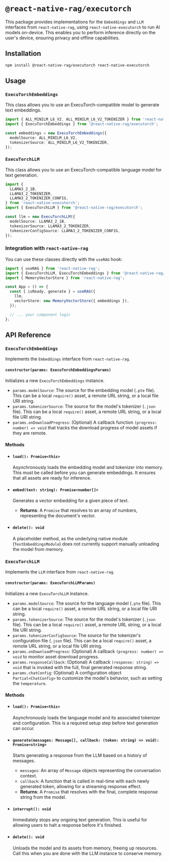 # `@react-native-rag/executorch`

This package provides implementations for the `Embeddings` and `LLM` interfaces from `react-native-rag`, using `react-native-executorch` to run AI models on-device. This enables you to perform inference directly on the user's device, ensuring privacy and offline capabilities.

## Installation

```bash
npm install @react-native-rag/executorch react-native-executorch
```

## Usage

### `ExecuTorchEmbeddings`

This class allows you to use an ExecuTorch-compatible model to generate text embeddings.

```typescript
import { ALL_MINILM_L6_V2, ALL_MINILM_L6_V2_TOKENIZER } from 'react-native-executorch';
import { ExecuTorchEmbeddings } from '@react-native-rag/executorch';

const embeddings = new ExecuTorchEmbeddings({
  modelSource: ALL_MINILM_L6_V2,
  tokenizerSource: ALL_MINILM_L6_V2_TOKENIZER,
});
```

### `ExecuTorchLLM`

This class allows you to use an ExecuTorch-compatible language model for text generation.

```typescript
import {
  LLAMA3_2_1B,
  LLAMA3_2_TOKENIZER,
  LLAMA3_2_TOKENIZER_CONFIG,
} from 'react-native-executorch';
import { ExecuTorchLLM } from '@react-native-rag/executorch';

const llm = new ExecuTorchLLM({
  modelSource: LLAMA3_2_1B,
  tokenizerSource: LLAMA3_2_TOKENIZER,
  tokenizerConfigSource: LLAMA3_2_TOKENIZER_CONFIG,
});
```

### Integration with `react-native-rag`

You can use these classes directly with the `useRAG` hook:

```typescript
import { useRAG } from 'react-native-rag';
import { ExecuTorchLLM, ExecuTorchEmbeddings } from '@react-native-rag/executorch';
import { MemoryVectorStore } from 'react-native-rag';

const App = () => {
  const { isReady, generate } = useRAG({
    llm,
    vectorStore: new MemoryVectorStore({ embeddings }),
  });

  // ... your component logic
};
```

## API Reference

### `ExecuTorchEmbeddings`

Implements the `Embeddings` interface from `react-native-rag`.

#### `constructor(params: ExecuTorchEmbeddingsParams)`

Initializes a new `ExecuTorchEmbeddings` instance.

  * `params.modelSource`: The source for the embedding model (`.pte` file). This can be a local `require()` asset, a remote URL string, or a local file URI string.
  * `params.tokenizerSource`: The source for the model's tokenizer (`.json` file). This can be a local `require()` asset, a remote URL string, or a local file URI string.
  * `params.onDownloadProgress`: (Optional) A callback function `(progress: number) => void` that tracks the download progress of model assets if they are remote.

#### Methods

  * #### `load(): Promise<this>`

    Asynchronously loads the embedding model and tokenizer into memory. This must be called before you can generate embeddings. It ensures that all assets are ready for inference.

  * #### `embed(text: string): Promise<number[]>`

    Generates a vector embedding for a given piece of text.

      * **Returns**: A `Promise` that resolves to an array of numbers, representing the document's vector.

  * #### `delete(): void`

    A placeholder method, as the underlying native module (`TextEmbeddingsModule`) does not currently support manually unloading the model from memory.

### `ExecuTorchLLM`

Implements the `LLM` interface from `react-native-rag`.

#### `constructor(params: ExecuTorchLLMParams)`

Initializes a new `ExecuTorchLLM` instance.

  * `params.modelSource`: The source for the language model (`.pte` file). This can be a local `require()` asset, a remote URL string, or a local file URI string.
  * `params.tokenizerSource`: The source for the model's tokenizer (`.json` file). This can be a local `require()` asset, a remote URL string, or a local file URI string.
  * `params.tokenizerConfigSource`: The source for the tokenizer's configuration file (`.json` file). This can be a local `require()` asset, a remote URL string, or a local file URI string.
  * `params.onDownloadProgress`: (Optional) A callback `(progress: number) => void` to monitor asset download progress.
  * `params.responseCallback`: (Optional) A callback `(response: string) => void` that is invoked with the full, final generated response string.
  * `params.chatConfig`: (Optional) A configuration object `Partial<ChatConfig>` to customize the model's behavior, such as setting the `temperature`.

#### Methods

  * #### `load(): Promise<this>`

    Asynchronously loads the language model and its associated tokenizer and configuration. This is a required setup step before text generation can occur.

  * #### `generate(messages: Message[], callback: (token: string) => void): Promise<string>`

    Starts generating a response from the LLM based on a history of messages.

      * `messages`: An array of `Message` objects representing the conversation context.
      * `callback`: A function that is called in real-time with each newly generated token, allowing for a streaming response effect.
      * **Returns**: A `Promise` that resolves with the final, complete response string from the model.

  * #### `interrupt(): void`

    Immediately stops any ongoing text generation. This is useful for allowing users to halt a response before it's finished.

  * #### `delete(): void`

    Unloads the model and its assets from memory, freeing up resources. Call this when you are done with the LLM instance to conserve memory.